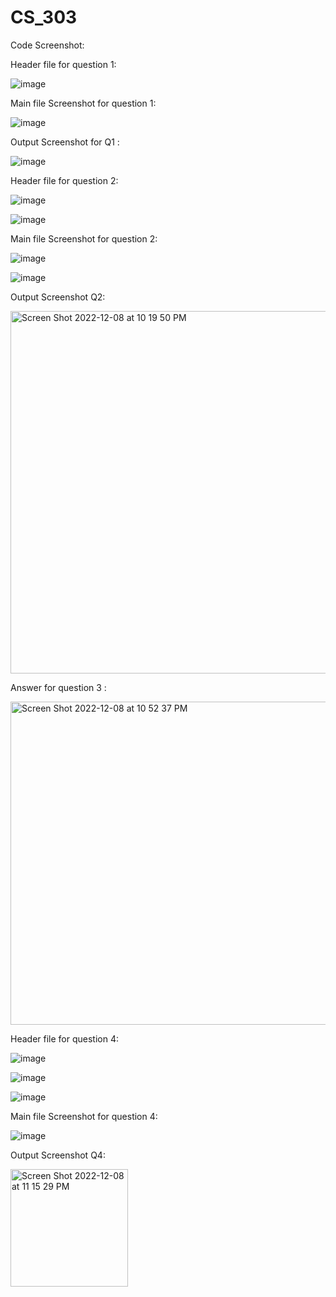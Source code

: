 # CS_303


Code Screenshot:

Header file for question 1:

![image](https://user-images.githubusercontent.com/90852420/206625136-e49e71eb-2e2e-4015-adc3-55f8683e9c0a.png)



Main file Screenshot for question 1: 

![image](https://user-images.githubusercontent.com/90852420/206625226-e24f3f3f-d025-41c3-b6a5-22097b611a21.png)

Output Screenshot for Q1 :

![image](https://user-images.githubusercontent.com/90852420/206625440-4e9cb407-3591-4d4c-8396-385190e80a08.png)



Header file for question 2:

![image](https://user-images.githubusercontent.com/90852420/206622010-01e4c962-6543-4c84-ac0a-af80ba4a3e84.png)

![image](https://user-images.githubusercontent.com/90852420/206622064-473de2d3-a62d-4d33-8fc7-e9157f7014f7.png)



Main file Screenshot for question 2: 

![image](https://user-images.githubusercontent.com/90852420/206621648-b880d236-a860-4b06-abef-354b09dcea8c.png)

![image](https://user-images.githubusercontent.com/90852420/206621926-a05cbc70-5c14-46de-b715-c4a47e7227a9.png)


Output Screenshot Q2:

<img width="580" alt="Screen Shot 2022-12-08 at 10 19 50 PM" src="https://user-images.githubusercontent.com/90852420/206623292-f53a3f4c-96bb-486d-9f0f-b0e6f06c6829.png">

Answer for question 3 :

<img width="517" alt="Screen Shot 2022-12-08 at 10 52 37 PM" src="https://user-images.githubusercontent.com/90852420/206626698-28d81757-8294-48f7-bb68-b68ffd462c42.png">


Header file for question 4:

![image](https://user-images.githubusercontent.com/90852420/206628241-4d460e9f-d9a6-47aa-95f5-50fe62e93bcc.png)

![image](https://user-images.githubusercontent.com/90852420/206628513-b7db7910-d623-4174-a23e-223cd668ccf6.png)

![image](https://user-images.githubusercontent.com/90852420/206628586-f051099e-225a-410c-9a86-f9a02f0ab1db.png)


Main file Screenshot for question 4: 

![image](https://user-images.githubusercontent.com/90852420/206628632-bd6e7b2b-4497-4e8c-9993-31169f901e72.png)

Output Screenshot Q4:

<img width="188" alt="Screen Shot 2022-12-08 at 11 15 29 PM" src="https://user-images.githubusercontent.com/90852420/206629285-1e8ccf7b-c309-4b08-b8cf-3d2c39a8dfd2.png">

